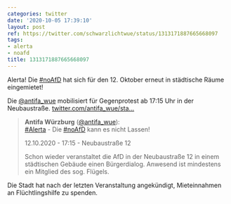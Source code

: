 ```yaml
---
categories: twitter
date: '2020-10-05 17:39:10'
layout: post
ref: https://twitter.com/schwarzlichtwue/status/1313171887665668097
tags:
- alerta
- noafd
title: 1313171887665668097
---
```

Alerta! Die [#noAfD](/t/noafd) hat sich für den 12. Oktober erneut in städtische Räume eingemietet!



Die [@antifa_wue](https://twitter.com/antifa_wue) mobilisiert für Gegenprotest ab 17:15 Uhr in der Neubaustraße. [twitter.com/antifa_wue/sta…](https://twitter.com/antifa_wue/status/1313105243501137920)
> <b>Antifa Würzburg</b> ([@antifa_wue](https://twitter.com/antifa_wue)):  
>[#Alerta](/t/alerta) - Die [#noAfD](/t/noafd) kann es nicht Lassen!  
>  
>  
>  
>12.10.2020 - 17:15 - Neubaustraße 12   
>  
>  
>  
>Schon wieder veranstaltet die AfD in der Neubaustraße 12 in einem städtischen Gebäude einen Bürgerdialog.  Anwesend ist mindestens ein Mitglied des sog. Flügels.   


Die Stadt hat nach der letzten Veranstaltung angekündigt, Mieteinnahmen an Flüchtlingshilfe zu spenden.